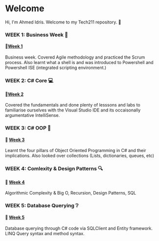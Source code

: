 
# Welcome
Hi, I'm Ahmed Idris. Welcome to my Tech211 repository. :wave:


### WEEK 1: Business Week :briefcase:
#### :file_folder:[Week 1](/Week%201/)
Business week. Covered Agile methodology and practiced the Scrum process. Also learnt what a shell is and was introduced to Powershell and Powershell ISE (integrated scripting environment.)

### WEEK 2: C# Core :computer:
#### :file_folder:[Week 2](./Week%202/)
Covered the fundamentals and done plenty of lesssons and labs to familiarise ourselves with the Visual Studio IDE and its occaisonally argumentative IntelliSense.

### WEEK 3: C# OOP :gem:
#### :file_folder: [Week 3](/Week%203/)
Learnt the four pillars of Object Oriented Programming in C# and their implications. Also looked over collections (Lists, dictionaries, queues, etc)


### WEEK 4: Comlexity & Design Patterns :mag:
#### :file_folder: [Week 4](/Week%204/)

Algorithmic Complexity & Big O, Recursion, Design Patterns, SQL

### WEEK 5: Database Querying :grey_question:
#### :file_folder: [Week 5](/Week%205/)

Database querying through C# code via SQLClient and Entity framework. LINQ Query syntax and method syntax.